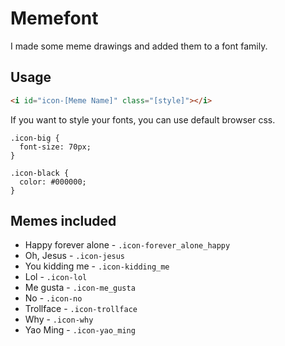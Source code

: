 # Memefont

I made some meme drawings and added them to a font family.

## Usage

```html
<i id="icon-[Meme Name]" class="[style]"></i>
```

If you want to style your fonts, you can use default browser css.

```less
.icon-big {
  font-size: 70px;
}

.icon-black {
  color: #000000;
}
```

## Memes included

* Happy forever alone - ``.icon-forever_alone_happy``
* Oh, Jesus - ``.icon-jesus``
* You kidding me - ``.icon-kidding_me``
* Lol - ``.icon-lol``
* Me gusta - ``.icon-me_gusta``
* No - ``.icon-no``
* Trollface - ``.icon-trollface``
* Why - ``.icon-why``
* Yao Ming - ``.icon-yao_ming``
